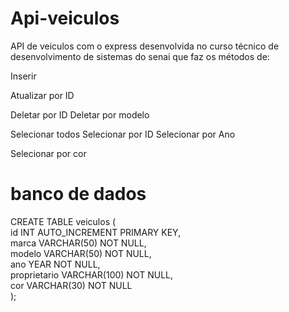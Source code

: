# Api-veiculos
 API de veiculos com o express desenvolvida no curso técnico de desenvolvimento de sistemas do senai que faz os métodos de:

Inserir

Atualizar por ID

Deletar por ID
Deletar por modelo


Selecionar todos
Selecionar por ID
Selecionar por Ano

Selecionar por cor 

# banco de dados
CREATE TABLE veiculos (
<br/>    id INT AUTO_INCREMENT PRIMARY KEY,
<br/>    marca VARCHAR(50) NOT NULL,
<br/>    modelo VARCHAR(50) NOT NULL,
<br/>    ano YEAR NOT NULL,
<br/>    proprietario VARCHAR(100) NOT NULL,
<br/>    cor VARCHAR(30) NOT NULL
<br/> );
